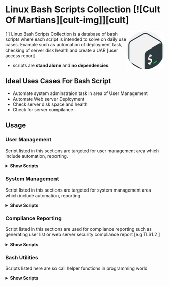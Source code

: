 # Linux Bash Scripts Collection [![Cult Of Martians][cult-img]][cult]

[<img src="images/gnu-bash.png" align="right"
     alt="Linux Bash Scripts Collection by Leroy Leow Chee Keong" width="120" height="120">
]
Linux Bash Scripts Collection is a database of bash scripts where each script is intended to solve on daily use cases. Example such as automation of deployment task, checking of server disk health 
and create a UAR [user access report] 

* scripts are **stand alone** and **no dependencies**.

## Ideal Uses Cases For Bash Script

* Automate system adminstraion task in area of User Management
* Automate Web server Deployment
* Check server disk space and health
* Check for server compilance



## Usage

### User Management

Script listed in this sections are targeted for user management area which include automation, reporting. 
<details><summary><b>Show Scripts</b></summary>


</details>


### System Management

Script listed in this sections are targeted for system management area which include automation, reporting. 
<details><summary><b>Show Scripts</b></summary>


</details>

### Compliance Reporting

Script listed in this sections are used for compliance reporting such as generating user list or web server security compliance report [e.g TLS1.2 ] 
<details><summary><b>Show Scripts</b></summary>


</details>

### Bash Utilities

Scripts listed here are so call helper functions in programming world 
<details><summary><b>Show Scripts</b></summary>


</details>